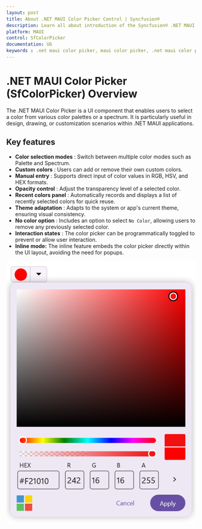 ```yaml
---
layout: post
title: About .NET MAUI Color Picker Control | Syncfusion®
description: Learn all about introduction of the Syncfusion® .NET MAUI Color Picker (SfColorPicker) control, its elements and more.
platform: MAUI
control: SfColorPicker
documentation: UG
keywords : .net maui color picker, maui color picker, .net maui color picker control, maui color picker control, palette, spectrum
---
```


# .NET MAUI Color Picker (SfColorPicker) Overview

The .NET MAUI Color Picker is a UI component that enables users to select a color from various color palettes or a spectrum. It is particularly useful in design, drawing, or customization scenarios within .NET MAUI applications.

## Key features

* **Color selection modes** : Switch between multiple color modes such as Palette and Spectrum.
* **Custom colors** : Users can add or remove their own custom colors.
* **Manual entry** : Supports direct input of color values in RGB, HSV, and HEX formats.
* **Opacity control** : Adjust the transparency level of a selected color.
* **Recent colors panel** : Automatically records and displays a list of recently selected colors for quick reuse.
* **Theme adaptation** : Adapts to the system or app's current theme, ensuring visual consistency.
* **No color option** : Includes an option to select `No Color`, allowing users to remove any previously selected color.
* **Interaction states** : The color picker can be programmatically toggled to prevent or allow user interaction.
* **Inline mode:** The inline feature embeds the color picker directly within the UI layout, avoiding the need for popups.

![.NET MAUI Color Picker](Images/Overview/Spectrum.png)